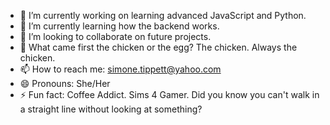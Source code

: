- 🔭 I’m currently working on learning advanced JavaScript and Python. 
- 🌱 I’m currently learning how the backend works. 
- 👯 I’m looking to collaborate on future projects.
- 💬 What came first the chicken or the egg? The chicken. Always the chicken.
- 📫 How to reach me: simone.tippett@yahoo.com
- 😄 Pronouns: She/Her
- ⚡ Fun fact: Coffee Addict. Sims 4 Gamer. Did you know you can't walk in a straight line without looking at something?
